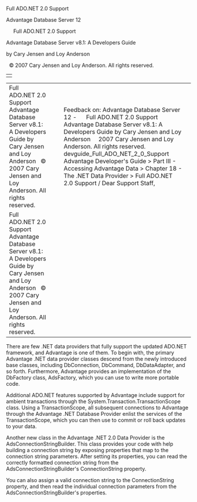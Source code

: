 Full ADO.NET 2.0 Support




Advantage Database Server 12  

     Full ADO.NET 2.0 Support

Advantage Database Server v8.1: A Developers Guide

by Cary Jensen and Loy Anderson

  © 2007 Cary Jensen and Loy Anderson. All rights reserved.

|  |
| --- |
|  |

|  |  |  |  |  |
| --- | --- | --- | --- | --- |
| Full ADO.NET 2.0 Support  Advantage Database Server v8.1: A Developers Guide  by Cary Jensen and Loy Anderson    © 2007 Cary Jensen and Loy Anderson. All rights reserved. |  |  | Feedback on: Advantage Database Server 12 -      Full ADO.NET 2.0 Support Advantage Database Server v8.1: A Developers Guide by Cary Jensen and Loy Anderson     2007 Cary Jensen and Loy Anderson. All rights reserved. devguide\_Full\_ADO\_NET\_2\_0\_Support Advantage Developer's Guide > Part III - Accessing Advantage Data > Chapter 18 - The .NET Data Provider > Full ADO.NET 2.0 Support / Dear Support Staff, |  |
| Full ADO.NET 2.0 Support  Advantage Database Server v8.1: A Developers Guide  by Cary Jensen and Loy Anderson    © 2007 Cary Jensen and Loy Anderson. All rights reserved. |  |  |  |  |

There are few .NET data providers that fully support the updated ADO.NET framework, and Advantage is one of them. To begin with, the primary Advantage .NET data provider classes descend from the newly introduced base classes, including DbConnection, DbCommand, DbDataAdapter, and so forth. Furthermore, Advantage provides an implementation of the DbFactory class, AdsFactory, which you can use to write more portable code.

Additional ADO.NET features supported by Advantage include support for ambient transactions through the System.Transaction.TransactionScope class. Using a TransactionScope, all subsequent connections to Advantage through the Advantage .NET Database Provider enlist the services of the TransactionScope, which you can then use to commit or roll back updates to your data.

Another new class in the Advantage .NET 2.0 Data Provider is the AdsConnectionStringBuilder. This class provides your code with help building a connection string by exposing properties that map to the connection string parameters. After setting its properties, you can read the correctly formatted connection string from the AdsConnectionStringBuilder's ConnectionString property.

You can also assign a valid connection string to the ConnectionString property, and then read the individual connection parameters from the AdsConnectionStringBuilder's properties.